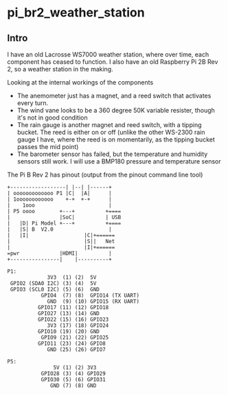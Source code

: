 # pi_br2_weather_station

## Intro

I have an old Lacrosse WS7000 weather station, where over time, each component has ceased to function.  I also have an old Raspberry Pi 2B Rev 2, so a weather station in the making.

Looking at the internal workings of the components
* The anemometer just has a magnet, and a reed switch that activates every turn.
* The wind vane looks to be a 360 degree 50K variable resister, though it's not in good condition
* The rain gauge is another magnet and reed switch, with a tipping bucket. The reed is either on or off (unlike the other WS-2300 rain gauge I have, where the reed is on momentarily, as the tipping bucket passes the mid point)
* The barometer sensor has failed, but the temperature and humidity sensors still work. I will use a BMP180 pressure and temperature sensor

The Pi B Rev 2 has pinout (output from the pinout command line tool)
```
+------------------| |--| |------+
| ooooooooooooo P1 |C|  |A|      |
| 1oooooooooooo    +-+  +-+      |
|    1ooo                        |
| P5 oooo        +---+          +====
|                |SoC|          | USB
|   |D| Pi Model +---+          +====
|   |S| B  V2.0                  |
|   |I|                  |C|+======
|                        |S||   Net
|                        |I|+======
=pwr             |HDMI|          |
+----------------|    |----------+

P1:
             3V3  (1) (2)  5V    
 GPIO2 (SDA0 I2C) (3) (4)  5V    
 GPIO3 (SCL0 I2C) (5) (6)  GND   
           GPIO4  (7) (8)  GPIO14 (TX UART)
             GND  (9) (10) GPIO15 (RX UART)
          GPIO17 (11) (12) GPIO18
          GPIO27 (13) (14) GND   
          GPIO22 (15) (16) GPIO23
             3V3 (17) (18) GPIO24
          GPIO10 (19) (20) GND   
           GPIO9 (21) (22) GPIO25
          GPIO11 (23) (24) GPIO8
             GND (25) (26) GPIO7

P5:
               5V (1) (2) 3V3   
           GPIO28 (3) (4) GPIO29
           GPIO30 (5) (6) GPIO31
              GND (7) (8) GND   

```

